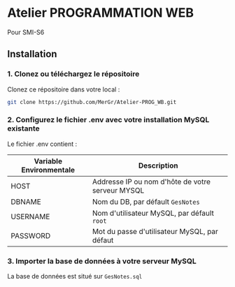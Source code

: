 # Atelier PROGRAMMATION WEB
Pour SMI-S6

## Installation

### 1. Clonez ou téléchargez le répositoire
Clonez ce répositoire dans votre local :
```bash
git clone https://github.com/MerGr/Atelier-PROG_WB.git
```

### 2. Configurez le fichier .env avec votre installation MySQL existante

Le fichier .env contient :

| Variable Environmentale | Description                                         |
| ----------------------- |-----------------------------------------------------|
| HOST                    | Addresse IP ou nom d'hôte de votre serveur MYSQL    |
| DBNAME                  | Nom du DB, par défault ```GesNotes```               |
| USERNAME                | Nom d'utilisateur MySQL, par défault ```root```     |
| PASSWORD                | Mot du passe d'utilisateur MySQL, par défaut ``` ```|

### 3. Importer la base de données à votre serveur MySQL

La base de données est situé sur ```GesNotes.sql```